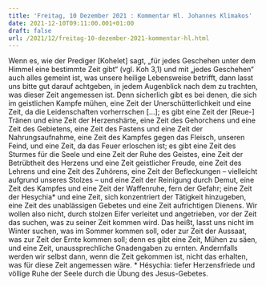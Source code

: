 ```yaml
---
title: 'Freitag, 10 Dezember 2021 : Kommentar Hl. Johannes Klimakos'
date: 2021-12-10T09:11:00.001+01:00
draft: false
url: /2021/12/freitag-10-dezember-2021-kommentar-hl.html
---
```


Wenn es, wie der Prediger \[Kohelet\] sagt, „für jedes Geschehen unter dem Himmel eine bestimmte Zeit gibt“ (vgl. Koh 3,1) und mit „jedes Geschehen“ auch alles gemeint ist, was unsere heilige Lebensweise betrifft, dann lasst uns bitte gut darauf achtgeben, in jedem Augenblick nach dem zu trachten, was dieser Zeit angemessen ist. Denn sicherlich gibt es bei denen, die sich im geistlichen Kampfe mühen, eine Zeit der Unerschütterlichkeit und eine Zeit, da die Leidenschaften vorherrschen \[…\]; es gibt eine Zeit der \[Reue-\] Tränen und eine Zeit der Herzenshärte, eine Zeit des Gehorchens und eine Zeit des Gebietens, eine Zeit des Fastens und eine Zeit der Nahrungsaufnahme, eine Zeit des Kampfes gegen das Fleisch, unseren Feind, und eine Zeit, da das Feuer erloschen ist; es gibt eine Zeit des Sturmes für die Seele und eine Zeit der Ruhe des Geistes, eine Zeit der Betrübtheit des Herzens und eine Zeit geistlicher Freude, eine Zeit des Lehrens und eine Zeit des Zuhörens, eine Zeit der Befleckungen – vielleicht aufgrund unseres Stolzes – und eine Zeit der Reinigung durch Demut, eine Zeit des Kampfes und eine Zeit der Waffenruhe, fern der Gefahr; eine Zeit der Hesychia\* und eine Zeit, sich konzentriert der Tätigkeit hinzugeben, eine Zeit des unablässigen Gebetes und eine Zeit aufrichtigen Dienens. Wir wollen also nicht, durch stolzen Eifer verleitet und angetrieben, vor der Zeit das suchen, was zu seiner Zeit kommen wird. Das heißt, lasst uns nicht im Winter suchen, was im Sommer kommen soll, oder zur Zeit der Aussaat, was zur Zeit der Ernte kommen soll; denn es gibt eine Zeit, Mühen zu säen, und eine Zeit, unaussprechliche Gnadengaben zu ernten. Andernfalls werden wir selbst dann, wenn die Zeit gekommen ist, nicht das erhalten, was für diese Zeit angemessen wäre. \* Hésychia: tiefer Herzensfriede und völlige Ruhe der Seele durch die Übung des Jesus-Gebetes.